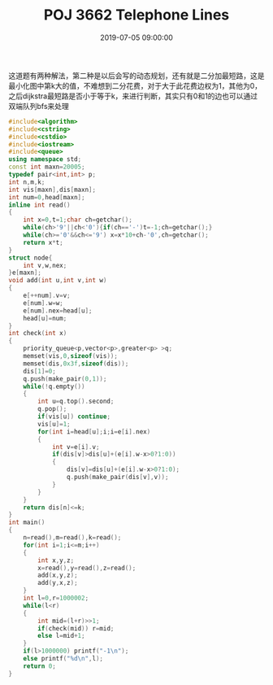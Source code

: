 ﻿---
title: POJ 3662 Telephone Lines
date: 2019-07-05 09:00:00
tags:
- dijkstra
- 二分答案
categories:
- OI
---
这道题有两种解法，第二种是以后会写的动态规划，还有就是二分加最短路，这是最小化图中第k大的值，不难想到二分花费，对于大于此花费边权为1，其他为0，之后dijkstra最短路是否小于等于k，来进行判断，其实只有0和1的边也可以通过双端队列bfs来处理
<!--more-->
```cpp
#include<algorithm>
#include<cstring>
#include<cstdio>
#include<iostream>
#include<queue>
using namespace std;
const int maxn=20005;
typedef pair<int,int> p;
int n,m,k;
int vis[maxn],dis[maxn];
int num=0,head[maxn];
inline int read()
{
	int x=0,t=1;char ch=getchar();
	while(ch>'9'||ch<'0'){if(ch=='-')t=-1;ch=getchar();}
	while(ch>='0'&&ch<='9') x=x*10+ch-'0',ch=getchar();
	return x*t;
}
struct node{
	int v,w,nex;
}e[maxn];
void add(int u,int v,int w)
{
	e[++num].v=v;
	e[num].w=w;
	e[num].nex=head[u];
	head[u]=num;
}
int check(int x)
{
	priority_queue<p,vector<p>,greater<p> >q;
	memset(vis,0,sizeof(vis));
	memset(dis,0x3f,sizeof(dis));
	dis[1]=0;
	q.push(make_pair(0,1));
	while(!q.empty())
	{
		int u=q.top().second;
		q.pop();
		if(vis[u]) continue;
		vis[u]=1;
		for(int i=head[u];i;i=e[i].nex)
		{
			int v=e[i].v;
			if(dis[v]>dis[u]+(e[i].w-x>0?1:0))
			{
				dis[v]=dis[u]+(e[i].w-x>0?1:0);
				q.push(make_pair(dis[v],v));
			}
		}
	}
	return dis[n]<=k;
}
int main()
{
	n=read(),m=read(),k=read();
	for(int i=1;i<=m;i++)
	{
		int x,y,z;
		x=read(),y=read(),z=read();
		add(x,y,z);
		add(y,x,z);
	}
	int l=0,r=1000002;
	while(l<r)
	{
		int mid=(l+r)>>1;
		if(check(mid)) r=mid;
		else l=mid+1;
	}
	if(l>1000000) printf("-1\n");
	else printf("%d\n",l);
	return 0;
}
```